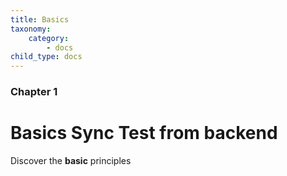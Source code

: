 ```yaml
---
title: Basics
taxonomy:
    category:
        - docs
child_type: docs
---
```


### Chapter 1

# Basics Sync Test from backend

Discover the **basic** principles
